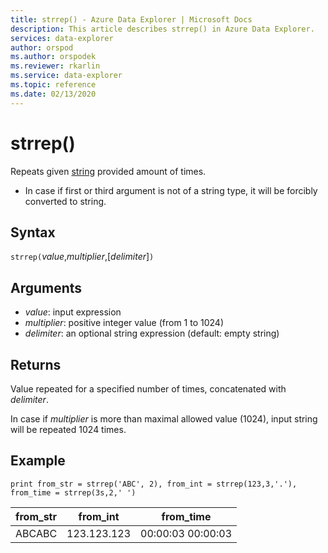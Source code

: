 ```yaml
---
title: strrep() - Azure Data Explorer | Microsoft Docs
description: This article describes strrep() in Azure Data Explorer.
services: data-explorer
author: orspod
ms.author: orspodek
ms.reviewer: rkarlin
ms.service: data-explorer
ms.topic: reference
ms.date: 02/13/2020
---
```

# strrep()

Repeats given [string](./scalar-data-types/string.md) provided amount of times.

* In case if first or third argument is not of a string type, it will be forcibly converted to string.

## Syntax

`strrep(`*value*,*multiplier*,[*delimiter*]`)`

## Arguments

* *value*: input expression
* *multiplier*: positive integer value (from 1 to 1024)
* *delimiter*: an optional string expression (default: empty string)

## Returns

Value repeated for a specified number of times, concatenated with *delimiter*.

In case if *multiplier* is more than maximal allowed value (1024), input string will be repeated 1024 times.
 
## Example

```kusto
print from_str = strrep('ABC', 2), from_int = strrep(123,3,'.'), from_time = strrep(3s,2,' ')
```

|from_str|from_int|from_time|
|---|---|---|
|ABCABC|123.123.123|00:00:03 00:00:03|